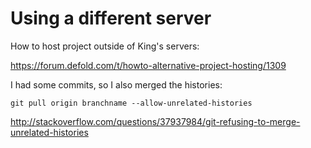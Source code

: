 # Using a different server

How to host project outside of King's servers:

<https://forum.defold.com/t/howto-alternative-project-hosting/1309>

I had some commits, so I also merged the histories:

    git pull origin branchname --allow-unrelated-histories

<http://stackoverflow.com/questions/37937984/git-refusing-to-merge-unrelated-histories>

